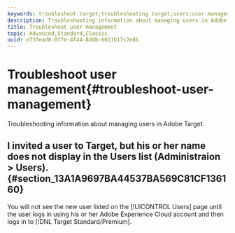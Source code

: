 ```yaml
---
keywords: troubleshoot target;troubleshooting target;users;user management
description: Troubleshooting information about managing users in Adobe Target.
title: Troubleshoot user management
topic: Advanced,Standard,Classic
uuid: e73fead8-0f7e-4f44-8ddb-6611b17c2e8b
---
```


# Troubleshoot user management{#troubleshoot-user-management}

Troubleshooting information about managing users in Adobe Target.

## I invited a user to Target, but his or her name does not display in the Users list (Administraion > Users). {#section_13A1A9697BA44537BA569C81CF136160}

You will not see the new user listed on the [!UICONTROL Users] page until the user logs in using his or her Adobe Experience Cloud account and then logs in to [!DNL Target Standard/Premium].